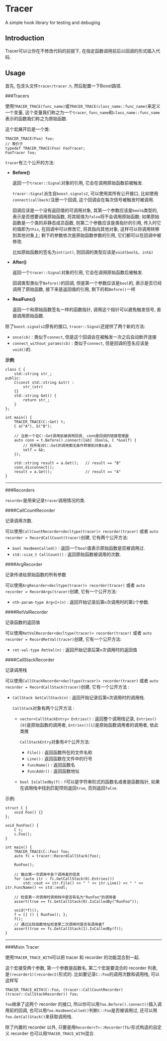 Tracer
======

A simple hook library for testing and debuging

Introduction
---

Tracer可以让你在不修改代码的前提下, 在指定函数调用前后以回调的形式插入代码.

Usage
---

首先, 包含头文件`tracer/tracer.h`, 然后配置一下Boost路径.

###Tracers

使用`TRACER_TRACE(func_name)`或`TRACER_TRACE(class_name::func_name)`来定义一个变量, 这个变量我们称之为一个`tracer`, `func_name`和`class_name::func_name`表示的函数我们称之为原始函数.

这个宏展开后是一个类:

    TRACER_TRACE(Foo) foo;
    // 等价于
    typedef TRACER_TRACE(Foo) FooTracer;
    FooTracer foo;

`tracer`有三个公开的方法:

- **Before()**

  返回一个`tracer::Signal`对象的引用, 它会在调用原始函数前被触发.
  
  `tracer::Signal`派生自`boost.signals2`, 可以使用其所有公开接口, 比如使用`connect(callback)`注册一个回调, 这个回调会在每次信号被触发时被调用. 
  
  回调应该是一个没有返回值的可调用对象, 其第一个参数应该是`bool&`类型的, 表示是否想要调用原始函数, 将其赋值为`false`将不会调用原始函数; 如果原始函数是一个类的非静态成员函数, 则第二个参数应该是类指针的引用, 传入时它的值即为`this`, 在回调中可以修改它, 将其指向其他对象, 这样可以将调用转移到其他对象上; 剩下的参数依次是原始函数参数的引用, 它们都可以在回调中被修改.
  
  比如原始函数的签名为`int(int)`, 则回调的类型应该是`void(bool&, int&)`

- **After()**

  返回一个`tracer::Signal`对象的引用, 它会在调用原始函数后被触发.
  
  回调类型类似于`Before()`的回调, 但是第一个参数应该是`bool`的, 表示是否已经调用了原始函数, 接下来是返回值的引用, 剩下的和`Before()`一样

- **RealFunc()**

  返回一个和原始函数签名一样的函数指针, 调用这个指针可以避免触发信号, 直接调用原始函数.

除了`boost.signals2`原有的接口, `tracer::Signal`还提供了两个新的方法:

- `once(cb)` : 类似于`connect`, 但是这个回调会在被触发一次之后自动断开连接
- `connect_without_params(cb)` : 类似于`connect`, 但是回调的签名应该是`void()`的.

**示例**:

    class C {
    	std::string str_;
    public:
    	C(const std::string &str) :
    		str_(str)
    	{}
    	std::string Get() {
    		return str_;
    	}
    };
    
    int main() {
    	TRACER_TRACE(C::Get) t;
    	C a("A"), b("B");
    	
    	// 注册一个在C::Get调用前被调用回调, conn是回调的链接管理器
    	auto conn = t.Before().connect([&b] (bool&, C *&self) {
    		// 将所有对C::Get的调用都无条件转移到对象b身上
    		self = &b;
    	});
    	
    	std::string result = a.Get();	// result == "B"
    	conn.disconnect();
    	result = a.Get();				// result == "A"
    }
    
- - -

###Recorders

`recorder`是用来记录`tracer`调用情况的类.

####CallCountRecorder

记录调用次数. 

可以使用`CallCountRecorder<decltype(tracer)> recorder(tracer)` 或者 `auto recorder = RecordCallCount(tracer)`创建, 
它有两个公开方法:

- `bool HasBeenCalled()` : 返回一个`bool`值表示原始函数是否被调用过.
- `std::size_t CallCount()` : 返回原始函数被调用的次数.
 
####ArgRecorder

记录传递给原始函数的所有参数

可以使用`ArgRecorder<decltype(tracer)> recorder(tracer)` 或者 `auto recorder = RecordArgs(tracer)`创建, 它有一个公开方法:

- `nth-param-type Arg<I>(n)` : 返回开始记录后第`n`次调用时的第`I`个参数. 

####RetValRecorder

记录函数的返回值

可以使用`RetValRecorder<decltype(tracer)> recorder(tracer)` 或者 `auto recorder = RecordRetVal(tracer)`创建, 
它有一个公开方法:

- `ret-val-type RetVal(n)` : 返回开始记录后第`n`次调用时的返回值

####CallStackRecorder

记录调用栈

可以使用`CallStackRecorder<decltype(tracer)> recorder(tracer)` 或者 `auto recorder = RecordCallStack(tracer)`创建, 
它有一个公开方法 :

- `CallStack GetCallStack(n)` : 返回开始记录后第`n`次调用时的调用栈.
 
    `CallStack`对象有两个公开方法 : 

    - `vector<CallStackEntry> Entries()` : 返回整个调用栈记录, `Entries()[0]`是原始函数的调用者, `Entries()[1]`是原始函数调用者的调用者, 依此类推
    
        `CallStackEntry`对象有4个公开方法:
        
        - `File()` : 返回函数所在的文件名称
        - `Line()` : 返回函数在文件中的行号
        - `FuncName()` : 返回函数名
        - `FuncAddr()` : 返回函数地址
        
    - `bool IsCalledBy(f)` : `f`可以是字符串形式的函数名或者是函数指针, 如果在调用栈中找到匹配项则返回`true`, 否则返回`false`.

示例:

    struct C {
    	void Foo() {}
    };
    
    void RunFoo() {
    	C c;
    	c.Foo();
    }
    
    int main() {
    	TRACER_TRACE(C::Foo) foo;
    	auto fc = tracer::RecordCallStack(foo);
    
    	RunFoo();
    	
    	// 输出第一次调用中各个调用者的信息
    	for (auto itr : fc.GetCallStack(0).Entries())
    		std::cout << itr.File() << " " << itr.Line() << " " << itr.FuncName() << std::endl;
    		
    	// 检查第一次调用时调用栈中是否有名为"RunFoo"的调用者
    	assert(true == fc.GetCallStack(0).IsCalledBy("RunFoo"));
    	
    	void(*f)();
    	f = [] () { RunFoo(); };
    	f();
    	// 通过比较函数地址检查第二次调用时是否有调用者f
    	assert(true == fc.GetCallStack(1).IsCalledBy(f));
    }

- - -

###Mixin Tracer

使用`TRACER_TRACE_WITH`可以把 tracer 和 recorder 的功能混合到一起. 

这个宏接受两个参数, 第一个参数是函数名, 第二个宏是要混合的 recorder 列表, 是`(recorder1)(recorder2)`形式的. 
比如要记录`C::Foo`的调用次数和调用栈, 可以这样写

    TRACER_TRACE_WITH(C::Foo, (tracer::CallCountRecorder)(tracer::CallStackRecorder)) foo;
    
`foo`继承了这两个 recorder 的接口, 所以你可以用`foo.Before().connect()`插入调用前的回调, 也可以用`foo.HasBeenCalled()`判断`C::Foo`是否被调用过, 还可以用`foo.GetCallStack()`来获取调用栈.

除了内置的 recorder 以外, 只要是用`Recorder<T>::Recorder(T&)`形式构造的自定义 recorder 也可以用`TRACER_TRACE_WITH`混合.
